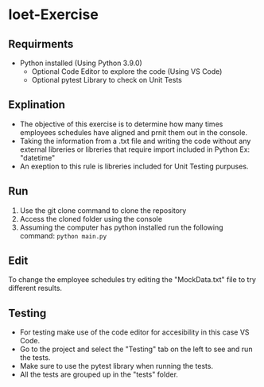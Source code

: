 # Ioet-Exercise

## Requirments

- Python installed (Using Python 3.9.0)
  - Optional Code Editor to explore the code (Using VS Code)
  - Optional pytest Library to check on Unit Tests

## Explination

- The objective of this exercise is to determine how many times employees schedules have aligned and prnit them out in the console.
- Taking the information from a .txt file and writing the code without any external libreries or libreries that require import included in Python Ex: "datetime"
- An exeption to this rule is libreries included for Unit Testing purpuses.

## Run

1. Use the git clone command to clone the repository
2. Access the cloned folder using the console
3. Assuming the computer has python installed run the following command:
   `python main.py`

## Edit

To change the employee schedules try editing the "MockData.txt" file to try different results.

## Testing

- For testing make use of the code editor for accesibility in this case VS Code.
- Go to the project and select the "Testing" tab on the left to see and run the tests.
- Make sure to use the pytest library when running the tests.
- All the tests are grouped up in the "tests" folder.
